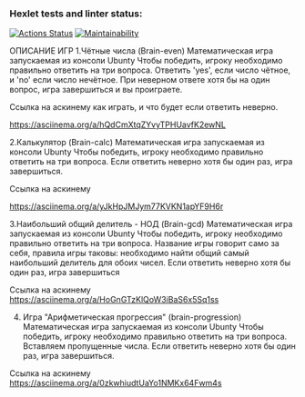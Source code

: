 ### Hexlet tests and linter status:
[![Actions Status](https://github.com/Tw1xan/frontend-project-44/workflows/hexlet-check/badge.svg)](https://github.com/Tw1xan/frontend-project-44/actions)
[![Maintainability](https://api.codeclimate.com/v1/badges/190ed4df6099ebc97adb/maintainability)](https://codeclimate.com/github/Tw1xan/frontend-project-44/maintainability)

ОПИСАНИЕ ИГР
1.Чётные числа (Brain-even)
Математическая игра запускаемая из консоли Ubunty
Чтобы победить, игроку необходимо правильно ответить на три вопроса. Ответить 'yes', если число чётное, и 'no' если число нечётное. При неверном ответе хотя бы на один вопрос, игра завершиться и вы проиграете.

Ссылка на аскинему как играть, и что будет если ответить неверно.

https://asciinema.org/a/hQdCmXtqZYvyTPHUavfK2ewNL

2.Калькулятор (Brain-calc)
Математическая игра запускаемая из консоли Ubunty
Чтобы победить, игроку необходимо правильно ответить на три вопроса. Если ответить неверно хотя бы один раз, игра завершиться.

Ссылка на аскинему

https://asciinema.org/a/yJkHpJMJym77KVKN1apYF9H6r

3.Наибольший общий делитель - НОД (Brain-gcd)
Математическая игра запускаемая из консоли Ubunty
Чтобы победить, игроку необходимо правильно ответить на три вопроса. Название игры говорит само за себя, правила игры таковы: необходимо найти общий самый наибольший делитель для обоих чисел. Если ответить неверно хотя бы один раз, игра завершиться

Ссылка на аскинему
https://asciinema.org/a/HoGnGTzKlQoW3iBaS6x5Sq1ss


4. Игра "Арифметическая прогрессия" (brain-progression)
Математическая игра запускаемая из консоли Ubunty
Чтобы победить, игроку необходимо правильно ответить на три вопроса. Вставляем пропущенные числа. Если ответить неверно хотя бы один раз, игра завершиться. 

Ссылка на аскинему
https://asciinema.org/a/0zkwhiudtUaYo1NMKx64Fwm4s